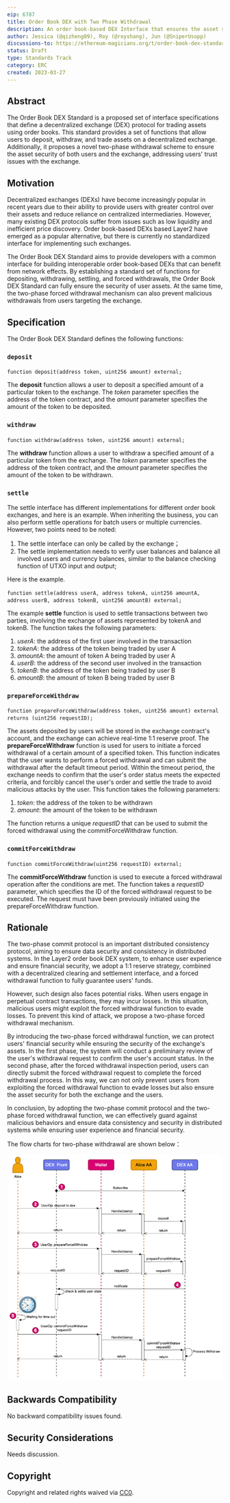 ```yaml
---
eip: 6787
title: Order Book DEX with Two Phase Withdrawal
description: An order book-based DEX Interface that ensures the asset security of both users and the exchange
author: Jessica (@qizheng09), Roy (@royshang), Jun (@SniperUsopp)
discussions-to: https://ethereum-magicians.org/t/order-book-dex-standard/13573
status: Draft
type: Standards Track
category: ERC
created: 2023-03-27
---
```



## Abstract

The Order Book DEX Standard is a proposed set of interface specifications that define a decentralized exchange (DEX) protocol for trading assets using order books. This standard provides a set of functions that allow users to deposit, withdraw, and trade assets on a decentralized exchange. Additionally, it proposes a novel two-phase withdrawal scheme to ensure the asset security of both users and the exchange, addressing users' trust issues with the exchange.

## Motivation

Decentralized exchanges (DEXs) have become increasingly popular in recent years due to their ability to provide users with greater control over their assets and reduce reliance on centralized intermediaries. However, many existing DEX protocols suffer from issues such as low liquidity and inefficient price discovery. Order book-based DEXs based Layer2 have emerged as a popular alternative, but there is currently no standardized interface for implementing such exchanges.

The Order Book DEX Standard aims to provide developers with a common interface for building interoperable order book-based DEXs that can benefit from network effects. By establishing a standard set of functions for depositing, withdrawing, settling, and forced withdrawals, the Order Book DEX Standard can fully ensure the security of user assets. At the same time, the two-phase forced withdrawal mechanism can also prevent malicious withdrawals from users targeting the exchange.

## Specification

The Order Book DEX Standard defines the following functions:

### `deposit`

`function deposit(address token, uint256 amount) external;`

The **deposit** function allows a user to deposit a specified amount of a particular token to the exchange. The *token* parameter specifies the address of the token contract, and the *amount* parameter specifies the amount of the token to be deposited.

### `withdraw`

`function withdraw(address token, uint256 amount) external;`

The **withdraw** function allows a user to withdraw a specified amount of a particular token from the exchange. The *token* parameter specifies the address of the token contract, and the *amount* parameter specifies the amount of the token to be withdrawn.

### `settle`

The settle interface has different implementations for different order book exchanges, and here is an example. When inheriting the business, you can also perform settle operations for batch users or multiple currencies.
However, two points need to be noted:
1. The settle interface can only be called by the exchange；
2. The settle implementation needs to verify user balances and balance all involved users and currency balances, similar to the balance checking function of UTXO input and output;

Here is the example.

`function settle(address userA, address tokenA, uint256 amountA, address userB, address tokenB, uint256 amountB) external;`

The example **settle** function is used to settle transactions between two parties, involving the exchange of assets represented by tokenA and tokenB. The function takes the following parameters:
1. *userA*: the address of the first user involved in the transaction
2. *tokenA*: the address of the token being traded by user A
3. *amountA*: the amount of token A being traded by user A
4. *userB*: the address of the second user involved in the transaction
5. *tokenB*: the address of the token being traded by user B
6. *amountB*: the amount of token B being traded by user B

### `prepareForceWithdraw`

`function prepareForceWithdraw(address token, uint256 amount) external returns (uint256 requestID);`

The assets deposited by users will be stored in the exchange contract's account, and the exchange can achieve real-time 1:1 reserve proof. The **prepareForceWithdraw** function is used for users to initiate a forced withdrawal of a certain amount of a specified token. This function indicates that the user wants to perform a forced withdrawal and can submit the withdrawal after the default timeout period. Within the timeout period, the exchange needs to confirm that the user's order status meets the expected criteria, and forcibly cancel the user's order and settle the trade to avoid malicious attacks by the user. This function takes the following parameters:

1. *token*: the address of the token to be withdrawn
2. *amount*: the amount of the token to be withdrawn

The function returns a unique *requestID* that can be used to submit the forced withdrawal using the commitForceWithdraw function.

### `commitForceWithdraw`

`function commitForceWithdraw(uint256 requestID) external;`

The **commitForceWithdraw** function is used to execute a forced withdrawal operation after the conditions are met. The function takes a *requestID* parameter, which specifies the ID of the forced withdrawal request to be executed. The request must have been previously initiated using the prepareForceWithdraw function.

## Rationale

The two-phase commit protocol is an important distributed consistency protocol, aiming to ensure data security and consistency in distributed systems. In the Layer2 order book DEX system, to enhance user experience and ensure financial security, we adopt a 1:1 reserve strategy, combined with a decentralized clearing and settlement interface, and a forced withdrawal function to fully guarantee users' funds.

However, such design also faces potential risks. When users engage in perpetual contract transactions, they may incur losses. In this situation, malicious users might exploit the forced withdrawal function to evade losses. To prevent this kind of attack, we propose a two-phase forced withdrawal mechanism.

By introducing the two-phase forced withdrawal function, we can protect users' financial security while ensuring the security of the exchange's assets. In the first phase, the system will conduct a preliminary review of the user's withdrawal request to confirm the user's account status. In the second phase, after the forced withdrawal inspection period, users can directly submit the forced withdrawal request to complete the forced withdrawal process. In this way, we can not only prevent users from exploiting the forced withdrawal function to evade losses but also ensure the asset security for both the exchange and the users.

In conclusion, by adopting the two-phase commit protocol and the two-phase forced withdrawal function, we can effectively guard against malicious behaviors and ensure data consistency and security in distributed systems while ensuring user experience and financial security.

The flow charts for two-phase withdrawal are shown below：

![](../assets/eip-6787/image1.png)

## Backwards Compatibility

No backward compatibility issues found.

## Security Considerations

Needs discussion.

## Copyright

Copyright and related rights waived via [CC0](../LICENSE.md).
